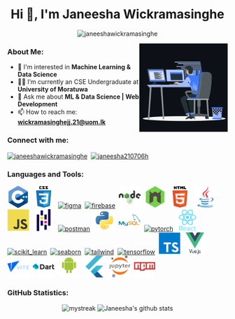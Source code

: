 <h1 align="center">Hi 👋, I'm Janeesha Wickramasinghe</h1>
<p align="center"><img src="https://komarev.com/ghpvc/?username=JaneeshaJ2001&label=Profile%20views&color=0e75b6&style=flat" alt="janeeshawickramasinghe" /></p>

<img align="right" src="https://github.com/JaneeshaJ2001/JaneeshaJ2001/blob/main/working_space.gif?raw=true" alt="adam-pw" width="40%" />

<h3>About Me:</h3>

- 👀 I'm interested in **Machine Learning & Data Science**
- 🧑‍🎓 I’m currently an CSE Undergraduate at **University of Moratuwa**
- 💬 Ask me about **ML & Data Science | Web Development**
- 📫 How to reach me: **wickramasinghejj.21@uom.lk**


<h3>Connect with me:</h3>
<p align="left">
<a href="https://www.linkedin.com/in/janeesha-wickramasinghe/" target="_blank"><img align="center" src="https://raw.githubusercontent.com/rahuldkjain/github-profile-readme-generator/master/src/images/icons/Social/linked-in-alt.svg" alt="janeeshawickramasinghe" height="30" width="40" /></a>&nbsp;
<a href="https://www.kaggle.com/janeesha210706h" target="_blank"><img align="center" src="https://raw.githubusercontent.com/rahuldkjain/github-profile-readme-generator/master/src/images/icons/Social/kaggle.svg" alt="janeesha210706h" height="30" width="40" /></a>&nbsp;
</p>

<h3 align="left">Languages and Tools:</h3>
<p align="left">  
  <a href="https://www.w3schools.com/cpp/" target="_blank" rel="noreferrer"><img src="https://raw.githubusercontent.com/devicons/devicon/master/icons/cplusplus/cplusplus-original.svg" alt="cplusplus" width="50" height="50"/></a>&nbsp;
  <a href="https://www.w3schools.com/css/" target="_blank" rel="noreferrer"><img src="https://raw.githubusercontent.com/devicons/devicon/master/icons/css3/css3-original-wordmark.svg" alt="css3" width="50" height="50"/></a>&nbsp;  
  <a href="https://www.figma.com/" target="_blank" rel="noreferrer"><img src="https://www.vectorlogo.zone/logos/figma/figma-icon.svg" alt="figma" width="50" height="50"/></a>&nbsp;  
  <a href="https://firebase.google.com/" target="_blank" rel="noreferrer"><img src="https://www.vectorlogo.zone/logos/firebase/firebase-icon.svg" alt="firebase" width="50" height="50"/></a>&nbsp; 
  <a href="https://nodejs.org" target="_blank" rel="noreferrer"><img src="https://raw.githubusercontent.com/devicons/devicon/master/icons/nodejs/nodejs-original-wordmark.svg" alt="nodejs" width="50" height="50"/></a>&nbsp;
  <a href="https://nodemon.io/" target="_blank" rel="noreferrer"><img src="https://github.com/devicons/devicon/blob/master/icons/nodemon/nodemon-original.svg" alt="nodemon" width="50" height="50"/></a>&nbsp;
  <a href="https://www.w3.org/html/" target="_blank" rel="noreferrer"><img src="https://raw.githubusercontent.com/devicons/devicon/master/icons/html5/html5-original-wordmark.svg" alt="html5" width="50" height="50"/></a>&nbsp;
  <a href="https://www.java.com" target="_blank" rel="noreferrer"><img src="https://raw.githubusercontent.com/devicons/devicon/master/icons/java/java-original.svg" alt="java" width="50" height="50"/></a>&nbsp;
  <a href="https://developer.mozilla.org/en-US/docs/Web/JavaScript" target="_blank" rel="noreferrer"><img src="https://raw.githubusercontent.com/devicons/devicon/master/icons/javascript/javascript-original.svg" alt="javascript" width="50" height="50"/></a>&nbsp;  
  <a href="https://pandas.pydata.org/" target="_blank" rel="noreferrer"><img src="https://raw.githubusercontent.com/devicons/devicon/2ae2a900d2f041da66e950e4d48052658d850630/icons/pandas/pandas-original.svg" alt="pandas" width="50" height="50"/></a>&nbsp;
  <a href="https://postman.com" target="_blank" rel="noreferrer"><img src="https://www.vectorlogo.zone/logos/getpostman/getpostman-icon.svg" alt="postman" width="50" height="50"/></a>&nbsp;
  <a href="https://www.python.org" target="_blank" rel="noreferrer"><img src="https://raw.githubusercontent.com/devicons/devicon/master/icons/python/python-original.svg" alt="python" width="50" height="50"/></a>&nbsp;
  <a href="https://www.mysql.com/" target="_blank" rel="noreferrer"><img src="https://raw.githubusercontent.com/devicons/devicon/master/icons/mysql/mysql-original-wordmark.svg" alt="mysql" width="50" height="50"/></a>&nbsp;
  <a href="https://pytorch.org/" target="_blank" rel="noreferrer"><img src="https://www.vectorlogo.zone/logos/pytorch/pytorch-icon.svg" alt="pytorch" width="50" height="50"/></a>&nbsp;
  <a href="https://reactjs.org/" target="_blank" rel="noreferrer"><img src="https://raw.githubusercontent.com/devicons/devicon/master/icons/react/react-original-wordmark.svg" alt="react" width="50" height="50"/></a>&nbsp;
  <a href="https://scikit-learn.org/" target="_blank" rel="noreferrer"><img src="https://upload.wikimedia.org/wikipedia/commons/0/05/Scikit_learn_logo_small.svg" alt="scikit_learn" width="50" height="50"/></a>&nbsp;
  <a href="https://seaborn.pydata.org/" target="_blank" rel="noreferrer"><img src="https://seaborn.pydata.org/_images/logo-mark-lightbg.svg" alt="seaborn" width="50" height="50"/></a>&nbsp;
  <a href="https://tailwindcss.com/" target="_blank" rel="noreferrer"><img src="https://www.vectorlogo.zone/logos/tailwindcss/tailwindcss-icon.svg" alt="tailwind" width="50" height="50"/></a>&nbsp;
  <a href="https://www.tensorflow.org" target="_blank" rel="noreferrer"><img src="https://www.vectorlogo.zone/logos/tensorflow/tensorflow-icon.svg" alt="tensorflow" width="50" height="50"/></a>&nbsp;
  <a href="https://www.typescriptlang.org/" target="_blank" rel="noreferrer"><img src="https://raw.githubusercontent.com/devicons/devicon/master/icons/typescript/typescript-original.svg" alt="typescript" width="50" height="50"/></a>&nbsp;
  <a href="https://vuejs.org/" target="_blank" rel="noreferrer"><img src="https://raw.githubusercontent.com/devicons/devicon/master/icons/vuejs/vuejs-original-wordmark.svg" alt="vuejs" width="50" height="50"/></a>&nbsp;
  <a href="https://vitejs.dev/" target="_blank" rel="noreferrer"><img src="https://github.com/devicons/devicon/blob/master/icons/vite/vite-original-wordmark.svg" alt="vite" width="50" height="50"/></a>&nbsp;
  <a href="https://dart.dev/" target="_blank" rel="noreferrer"><img src="https://github.com/devicons/devicon/blob/master/icons/dart/dart-original-wordmark.svg" alt="dart" width="50" height="50"/></a>&nbsp;
  <a href="https://developer.android.com" target="_blank" rel="noreferrer"><img src="https://github.com/devicons/devicon/blob/master/icons/android/android-original-wordmark.svg" alt="android" width="50" height="50"/></a>&nbsp;
  <a href="https://flutter.dev" target="_blank" rel="noreferrer"><img src="https://github.com/devicons/devicon/blob/master/icons/flutter/flutter-original.svg" alt="flutter" width="50" height="50"/></a>&nbsp;
  <a href="https://jupyter.org/" target="_blank" rel="noreferrer"><img src="https://github.com/devicons/devicon/blob/master/icons/jupyter/jupyter-original-wordmark.svg" alt="jupyter" width="50" height="50"/></a>&nbsp;
  <a href="https://www.npmjs.com/" target="_blank" rel="noreferrer"><img src="https://github.com/devicons/devicon/blob/master/icons/npm/npm-original-wordmark.svg" alt="npm" width="50" height="50"/></a>&nbsp;
</p>

<h3 align="left">GitHub Statistics:</h3>
<p align="center">
  <img src="https://github-readme-streak-stats.herokuapp.com/?user=JaneeshaJ2001&theme=github-dark-blue" alt="mystreak" width="51%" />
  <img src="https://github-readme-stats.vercel.app/api?username=JaneeshaJ2001&show_icons=true&theme=github_dark" alt="Janeesha's github stats" width="48%" />
</p>
